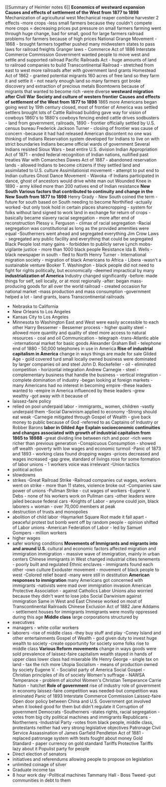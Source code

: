 [[Summary of Heimler notes 6]]
**Economics of westward expansion**
**Causes and effects of settlement of the West from 1877 to 1898**
Mechanization of agricultural west
Mechanical reaper
combine harvester
2 effects
-more crops
-less small farmers because they couldn't compete
more crops = decreasing prices
put pressure on small farmers
farming went through huge change, bad for small, good for large farmers
railroad problems for farmers because of high prices
National Grange Movement - 1868 - brought farmers together pushed many midwestern states to pass laws for railroad freights
Granger laws - Commerce Act of 1886 
Interstate Commerce Commission
Government wanted people to move west and settle and supported railroad
Pacific Railroads Act -  huge amounts of land to railroad companies to build
Transcontinental Railroad - stretched from east to west
more railroads after with government land grants
Homestead Act of 1862 - granted potential migrants 160 acres of free land so they farm it and settle it - not nearly enough land so many farmers got broke
discovery and extraction of precious metals
Boomtowns because of migrants that wanted to become rich
-were diverse
**westward migration after Civil War**
**Society and culture of western frontier**
**Causes and effects of settlement of the West from 1877 to 1898**
1865 more Americans began going west
by 19th century closed, most of frontier of America was settled
settlers brought lots of Cattle
Railroad building
gave way for vision of cowboys
1860's to 1880's cowboys 
fencing ended cattle drives
sodbusters - land from government, railroads, 
1890 - frontier officially settled by U.S. census bureau
Frederick Jackson Turner - closing of frontier was cause of concern
-because it had had released American discontent
no one was thinking of Indians
Reservation system developed for Indians to live on with strict boundaries
Indians became official wards of government
Several Indians resisted
Sioux Wars - beat entire U.S. division
Indian Appropriation Act of 1871 - ended federal recognition of Indian nations, nullified past treaties
War with Comanches
Dawes Act of 1887 - abandoned reservation lands - allowed Indians to become citizens if they settled land and assimilated to U.S. culture
Assimilationist movement - attempt to put end to Indian cultures
Ghost Dance Movement - Wavoka
-if Indians participated in dance, ghost of ancestors would drive white man out
Wounded Knee in 1890 - army killed more than 200 natives
end of Indian resistance
**New South**
**Various factors that contributed to continuity and change in the New South from 1877 to 1898**
Henry Grady - New South coined the term
-future for south based on South needing to become Northified
-actually worked
-but only took hold in certain places
sharecropping - system for folks without land signed to work land in exchange for return of crops
-basically became slavery
racial segregation - more after end of reconstruction
Plessy v. Ferguson - climax of racial segregation
-Racial segregation was constitutional as long as the provided amenities were equal
-Southerners went ahead and segregated everything
Jim Crow Laws - segregated any public facility and everything that could be segregated
Black People  lost many gains - forbidden to publicly serve
Lynch mobs- vigilante justice - more than 1000 black people
Resistance
Ida B. Wells - black newspaper in south - fled to North 
Henry Turner - International migration society - migration of black Americans to Africa - Libera
-wasn't a sustainable venture
Booker T. Washington - black people did not need to fight for rights politically, but economically
-deemed impractical by many
**industrialization of America**
Industry changed significantly
-before: made things for self, sell locally, or at most regionally
-after: began mass-producing goods for all over the world
railroad -  created occasion for national market
-mass production and mass consumption
-government helped a lot - land grants, loans 
Transcontinental railroads
- Nebraska to California
- New Orleans to Los Angeles
- Kansas City to Los Angeles
- Minnesota to Washington
East and West were easily accessible to each other
Harry Bessemer - Bessemer process - higher quality steel
-allowed more quantity and quality of steel
more access to natural resources - coal and oil
Communication - telegraph
-trans-Atlantic able
-international market for basic goods
Alexander Graham Bell - telephone
end of 1880 - 50,000 telephones in use in America
**Rise of industrial capitalism in America**
change in ways things are made for sale
Gilded Age - gold covered turd
small locally owned business were dominated by larger companies
oil and steel
John D. Rockefeller - oil - eliminated competition - horizontal integration
Andrew Carnegie - steel - complementary business that handle the business - vertical integration
-complete domination of industry
-began looking at foreign markets
-many Americans had no interest in becoming empire
-these leaders wanted to 
-empire in America influenced by these leaders
-grew wealthy
-got away with it because of 
- laissez-faire policy
- relied on pool underpaid labor - immigrants,, women, children
-vastly underpaid them
-Social Darwinism applied to economy
-Strong should eat weak
-Carnegie mitigated through Gospel of Wealth - give back money to public because of God
-referred to as Captains of Industry or Robber Barons
**labor in Gilded Age**
**Explain socioeconomic continuities and changes associated with growth of industrial capitalism from 1865 to 18988**
-great dividing line between rich and poor
-rich were richer than previous generation
-Conspicuous Consumption - showed off wealth
-poverty with low wages and economic turmoil
-Panic of 1873 and 1893 - working class found dropping wages
-prices decreased and wages increased
-gap grew, standard of livings rose for some
formation of labor unions - 1 workers voice was irrelevant
-Union tactics 
- political action
- slowdowns
- strikes
-Great Railroad Strike
-Railroad companies cut wages, workers went on strike - more than 11 states, violence broke out
-Companies saw power of unions
-Pullman Strike - cut wages of workers
-Eugene V. Debs - none of his workers work on Pullman cars
-other leaders were jailed because federal cars
-Knights of Labor - anyone could join, black laborers + woman - over 70,000 members at peak
- destruction of trusts and monopolies 
- abolition of child labor
-Haymarket Square Riot made it fall apart - peaceful protest but bomb went off by random people - opinion shifted of Labor unions
-American Federation of Labor - led by Samuel Gompers - million workers
- higher wages
- safer working conditions
**Movements of Immigrants and migrants into and around U.S.**
cultural and economic factors affected migration and immigration
immigration - massive wave of immigration, mainly in urban centers
Chinese immigrants in West
changed industrial cities
tenements - poorly built and regulated
Ethnic enclaves - immigrants found each other
-own culture
Exoduster movement - movement of black people to west
-Colored relief board
-many were still in destitution
**American responses to immigration**
many Americans got concerned with immigrants
-nativists were mad over immigration invasion
American Protective Association - against Catholics
Labor Unions also worried because they didn't want to lose jobs
Social Darwinism against immigration
Same in West and East
Chinese worked on most of Transcontinental Railroads
Chinese Exclusion Act of 1882
Jane Addams - settlement houses for immigrants
Immigrants were mostly oppressed during this age
**Middle class**
large corporations structured by 
- executives
- managers - white collar workers
- laborers
-rise of middle class
-they buy stuff and play
-Coney Island and other entertainments
Gospel of Wealth - god given duty to invest huge wealth to society
-create opportunity for society
some folks rise to middle class
**Various Reform movements**
change in ways goods were sold
prevalence of laissez-faire capitalism
wealth stayed in hands of upper class
lower class had miserable life
Henry George - single tax on land - tax the rich more
Utopia
Socialism - means of production owned by society
Eugene V.  - Socialist party of America
Social Gospel - Christian principles of ills of society
Women's suffrage - NAWSA
Temperance - problem of alcohol
Women's Christian Temperance 
Carrie Nation - hatchet
**Role of government**
rise of industry
role of government in economy
laissez-faire
competition was needed-but competition was eliminated
Panic of 1893
Interstate Commerce Commission
Laissez-faire
Open door policy between China and U.S.
Government got involved when it looked good for them but didn't regulate it
Corruption of government
Democrats
-Southerners
-states rights, racial segregation
-votes from big city political machines and immigrants
Republicans
-Northerners
-Industrial Party
-votes from black people, middle class, protestants
neither had very strong legislative objectives
Patronage
Civil Service
Assassination of James Garfield
Pendleton Act of 1881 - replaced patronage system with tests
fought about money
Gold Standard - paper currency on gold standard
Tariffs 
Protective Tariffs
lazy about it
Populist party for people 
- Direct election of senators
- initiatives and referendums allowing people to propose on legislation
- unlimited coinage of silver
- Graduate income tax
- 8 hour work day
-Political machines
Tammany Hall - Boss Tweed
-put communities in debt to them
